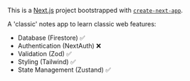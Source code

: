 This is a [Next.js](https://nextjs.org) project bootstrapped with [`create-next-app`](https://nextjs.org/docs/app/api-reference/cli/create-next-app).

A 'classic' notes app to learn classic web features:
 - Database (Firestore) ✅
 - Authentication (NextAuth) ❌
 - Validation (Zod) ✅
 - Styling (Tailwind) ✅
 - State Management (Zustand) ✅
